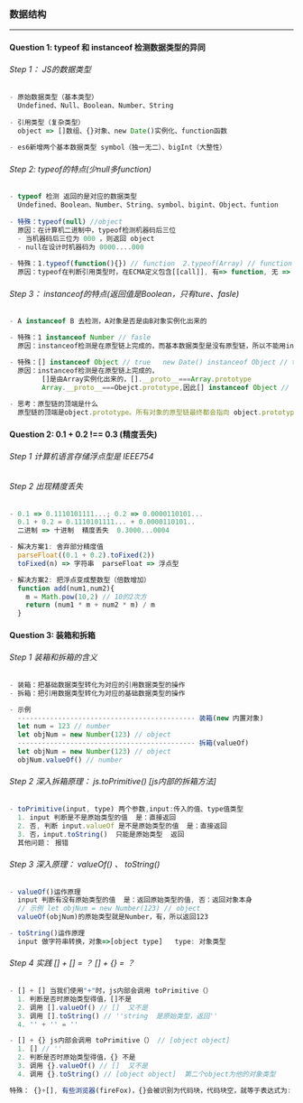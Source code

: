 ### 数据结构

---

#### Question 1: typeof 和 instanceof 检测数据类型的异同
###### Step 1： JS的数据类型

```js
- 原始数据类型（基本类型）
  Undefined、Null、Boolean、Number、String
  
- 引用类型（复杂类型）
  object => []数组、{}对象、new Date()实例化、function函数
  
- es6新增两个基本数据类型 symbol（独一无二）、bigInt（大整性）
```

###### Step 2:  typeof的特点(少null多function)
```js
- typeof 检测 返回的是对应的数据类型
  Undefined、Boolean、Number、String、symbol、bigint、Object、funtion
  
- 特殊：typeof(null) //object
  原因：在计算机二进制中，typeof检测机器码后三位
  - 当机器码后三位为 000 ，则返回 object
  - null在设计时机器码为 0000....000
  
- 特殊：1.typeof(function(){}) // function  2.typeof(Array) // function 
  原因：typeof在判断引用类型时，在ECMA定义包含[[call]], 有=> function, 无 => object
```

###### Step 3： instanceof的特点(返回值是Boolean，只有ture、fasle)
```js
- A instanceof B 去检测，A对象是否是由B对象实例化出来的

- 特殊：1 instanceof Number // fasle
  原因：instanceof检测是在原型链上完成的，而基本数据类型是没有原型链，所以不能用instanceof去检测基本数据类型

- 特殊：[] instanceof Object // true   new Date() instanceof Object // true
  原因：instanceof检测是在原型链上完成的，
        []是由Array实例化出来的，[].__proto__===Array.prototype
        Array.__proto__===Obejct.prototype,因此[] instanceof Object // true
        
- 思考：原型链的顶端是什么
  原型链的顶端是object.prototype。所有对象的原型链最终都会指向 object.prototype
```





#### Question 2: 0.1 + 0.2 !== 0.3 (精度丢失)
###### Step 1 计算机语言存储浮点型是 IEEE754
###### Step 2 出现精度丢失
```js
- 0.1 => 0.1110101111...; 0.2 => 0.0000110101...
  0.1 + 0.2 = 0.1110101111... + 0.0000110101..
  二进制 => 十进制  精度丢失  0.3000...0004

- 解决方案1: 舍弃部分精度值
  parseFloat((0.1 + 0.2).toFixed(2))
  toFixed(n) => 字符串  parseFloat => 浮点型

- 解决方案2: 把浮点变成整数型（倍数增加）
  function add(num1,num2){
    m = Math.pow(10,2) // 10的2次方
    return (num1 * m + num2 * m) / m
  }
```





#### Question 3: 装箱和拆箱
###### Step 1 装箱和拆箱的含义
```js
- 装箱：把基础数据类型转化为对应的引用数据类型的操作
- 拆箱：把引用数据类型转化为对应的基础数据类型的操作

- 示例
  -------------------------------------------- 装箱(new 内置对象)
  let num = 123 // number
  let objNum = new Number(123) // object
  -------------------------------------------- 拆箱(valueOf)
  let objNum = new Number(123) // object
  objNum.valueOf() // number
```
###### Step 2 深入拆箱原理： js.toPrimitive() [js内部的拆箱方法]
```js
- toPrimitive(input, type) 两个参数,input:传入的值、type值类型
  1. input 判断是不是原始类型的值  是：直接返回
  2. 否, 判断 input.valueOf 是不是原始类型的值  是：直接返回
  3. 否，input.toString()  只能是原始类型  返回
  其他问题： 报错
```
###### Step 3 深入原理： valueOf() 、 toString()
```js
- valueOf()运作原理
  input 判断有没有原始类型的值  是：返回原始类型的值, 否：返回对象本身
  // 示例 let objNum = new Number(123) // object
  valueOf(objNum)的原始类型就是Number，有，所以返回123

- toString()运作原理
  input 做字符串转换，对象=>[object type]   type: 对象类型
```
###### Step 4 实践 [] + [] = ？ [] + {} = ？
```js
- [] + [] 当我们使用"+"时，js内部会调用 toPrimitive（）
  1. 判断是否时原始类型得值，[]不是
  2. 调用 [].valueOf() // []  又不是
  3. 调用 [].toString() // ''string  是原始类型，返回''
  4. '' + '' = ''

- [] + {} js内部会调用 toPrimitive（） // [object object]
  1. [] // ''
  2. 判断是否时原始类型得值，{} 不是
  3. 调用 {}.valueOf() // []  又不是
  4. 调用 {}.toString() // [object object]  第二个object为他的对象类型

特殊： {}+[], 有些浏览器(fireFox)，{}会被识别为代码块，代码块空，就等于表达式为: + [] = 0
```







